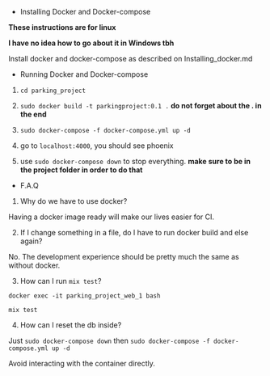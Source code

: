 * Installing Docker and Docker-compose

**These instructions are for linux**

**I have no idea how to go about it in Windows tbh**

Install docker and docker-compose as described on Installing_docker.md

* Running Docker and Docker-compose

1. `cd parking_project`

2. `sudo docker build -t parkingproject:0.1 .` **do not forget about the . in the end**

3. `sudo docker-compose -f docker-compose.yml up -d`

4. go to `localhost:4000`, you should see phoenix

5. use `sudo docker-compose down` to stop everything. **make sure to be in the project folder in order to do that**

* F.A.Q

1. Why do we have to use docker?

Having a docker image ready will make our lives easier for CI.

2. If I change something in a file, do I have to run docker build and else again?

No. The development experience should be pretty much the same as without docker.

3. How can I run `mix test`?

`docker exec -it parking_project_web_1 bash`

`mix test`

4. How can I reset the db inside?

Just `sudo docker-compose down` then `sudo docker-compose -f docker-compose.yml up -d`

Avoid interacting with the container directly.